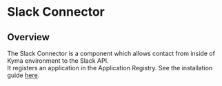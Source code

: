 # Slack Connector

## Overview

The Slack Connector is a component which allows contact from inside of Kyma environment to the Slack API.\
It registers an application in the Application Registry. See the installation guide [here](/docs/slack-connector/installation.md).
